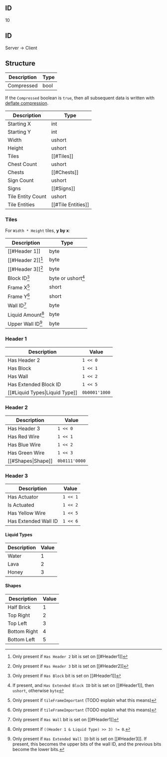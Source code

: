## ID
10

## ID
Server -> Client

## Structure
| Description | Type |
|-------------|------|
| Compressed  | bool |

If the `Compressed` boolean is `true`, then all subsequent data is written with [deflate compression](https://wikipedia.org/wiki/Deflate).

| Description       | Type               |
|-------------------|--------------------|
| Starting X        | int                |
| Starting Y        | int                |
| Width             | ushort             |
| Height            | ushort             |
| Tiles             | [[#Tiles]]         |
| Chest Count       | ushort             |
| Chests            | [[#Chests]]        |
| Sign Count        | ushort             |
| Signs             | [[#Signs]]         |
| Tile Entity Count | ushort             |
| Tile Entities     | [[#Tile Entities]] |

### Tiles
For `Width * Height` tiles, **y by x**:

| Description       | Type               |
|-------------------|--------------------|
| [[#Header 1]]     | byte               |
| [[#Header 2]][^1] | byte               |
| [[#Header 3]][^2] | byte               |
| Block ID[^3]      | byte or ushort[^4] |
| Frame X[^5]       | short              |
| Frame Y[^5]       | short              |
| Wall ID[^6]       | byte               |
| Liquid Amount[^7] | byte               |
| Upper Wall ID[^8] | byte               |

[^1]: Only present if `Has Header 2` bit is set on [[#Header1]]
[^2]: Only present if `Has Header 3` bit is set on [[#Header2]]
[^3]: Only present if `Has Block` bit is set on [[#Header1]]
[^4]: If present, and `Has Extended Block ID` bit is set on [[#Header1]], then `ushort`, otherwise `byte`
[^5]: Only present if `tileFrameImportant` (TODO explain what this means)
[^6]: Only present if `Has Wall` bit is set on [[#Header1]]
[^7]: Only present if `((Header 1 & Liquid Type) >> 3) != 0`.
[^8]: Only present if `Has Extended Wall ID` bit is set on [[#Header3]]. If present, this becomes the upper bits of the wall ID, and the previous bits become the lower bits.

### Header 1
| Description                    | Value         |
|--------------------------------|---------------|
| Has Header 2                   | `1 << 0`      |
| Has Block                      | `1 << 1`      |
| Has Wall                       | `1 << 2`      |
| Has Extended Block ID          | `1 << 5`      |
| [[#Liquid Types\|Liquid Type]] | `0b0001'1000` |

### Header 2
| Description        | Value         |
|--------------------|---------------|
| Has Header 3       | `1 << 0`      |
| Has Red Wire       | `1 << 1`      |
| Has Blue Wire      | `1 << 2`      |
| Has Green Wire     | `1 << 3`      |
| [[#Shapes\|Shape]] | `0b0111'0000` |

### Header 3
| Description          | Value    |
|----------------------|----------|
| Has Actuator         | `1 << 1` |
| Is Actuated          | `1 << 2` |
| Has Yellow Wire      | `1 << 5` |
| Has Extended Wall ID | `1 << 6` |

#### Liquid Types
| Description | Value |
|-------------|-------|
| Water       | 1     |
| Lava        | 2     |
| Honey       | 3     |

#### Shapes
| Description  | Value |
|--------------|-------|
| Half Brick   | 1     |
| Top Right    | 2     |
| Top Left     | 3     |
| Bottom Right | 4     |
| Bottom Left  | 5     |
